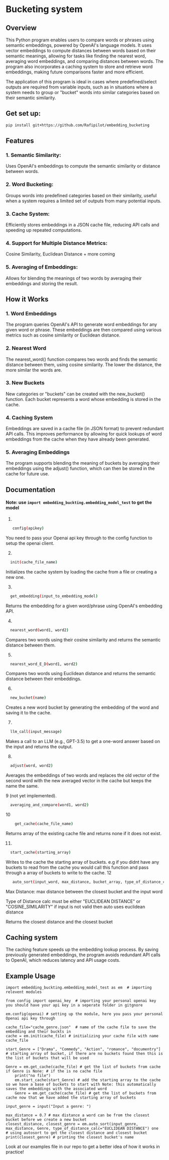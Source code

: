 # Bucketing system 

## Overview
This Python program enables users to compare words or phrases using semantic embeddings, powered by OpenAI's language models. It uses vector embeddings to compute distances between words based on their semantic meanings, allowing for tasks like finding the nearest word, averaging word embeddings, and comparing distances between words. The program also incorporates a caching system to store and retrieve word embeddings, making future comparisons faster and more efficient.

The application of this program is ideal in cases where predefined/select outputs are required from variable inputs, such as in situations where a system needs to group or "bucket" words into similar categories based on their semantic similarity. 


## Get set up: 
```bash
pip install git+https://github.com/Rafipilot/embedding_bucketing
```


## Features
### 1. Semantic Similarity:
Uses OpenAI's embeddings to compute the semantic similarity or distance between words.
### 2. Word Bucketing: 
Groups words into predefined categories based on their similarity, useful when a system requires a limited set of outputs from many potential inputs.
### 3. Cache System: 

Efficiently stores embeddings in a JSON cache file, reducing API calls and speeding up repeated computations.
### 4. Support for Multiple Distance Metrics:
Cosine Similarity, Euclidean Distance + more coming
### 5. Averaging of Embeddings:
Allows for blending the meanings of two words by averaging their embeddings and storing the result.

## How it Works

### 1. Word Embeddings
The program queries OpenAI's API to generate word embeddings for any given word or phrase. These embeddings are then compared using various metrics such as cosine similarity or Euclidean distance.

### 2. Nearest Word
The nearest_word() function compares two words and finds the semantic distance between them, using cosine similarity. The lower the distance, the more similar the words are.

### 3. New Buckets
New categories or "buckets" can be created with the new_bucket() function. Each bucket represents a word whose embedding is stored in the cache.

### 4. Caching System
Embeddings are saved in a cache file (in JSON format) to prevent redundant API calls. This improves performance by allowing for quick lookups of word embeddings from the cache when they have already been generated.

### 5. Averaging Embeddings
The program supports blending the meaning of buckets by averaging their embeddings using the adjust() function, which can then be stored in the cache for future use.



## Documentation

#### Note: use ```import embedding_buckting.embedding_model_test``` to get the model

1.
```bash
   config(apikey)
```
You need to pass your Openai api key through to the config function to setup the openai client.


2.
 ```bash
   init(cache_file_name)
  ```
Initializes the cache system by loading the cache from a file or creating a new one.

3.
 ```bash
   get_embedding(input_to_embedding_model)
  ```
Returns the embedding for a given word/phrase using OpenAI's embedding API.

4.
 ```bash
   nearest_word(word1, word2)
  ```
Compares two words using their cosine similarity and returns the semantic distance between them.

5.
 ```bash
   nearest_word_E_D(word1, word2)
  ```
Compares two words using Euclidean distance and returns the semantic distance between their embeddings.

6.
 ```bash
   new_bucket(name)
  ```
Creates a new word bucket by generating the embedding of the word and saving it to the cache.

7.
 ```bash
   llm_call(input_message)
  ```
Makes a call to an LLM (e.g., GPT-3.5) to get a one-word answer based on the input and returns the output.

8.
 ```bash
   adjust(word, word2)
  ```
Averages the embeddings of two words and replaces the old vector of the second word with the new averaged vector in the cache but keeps the name the same.

9 (not yet implemented). 
 ```bash
   averaging_and_compare(word1, word2)
  ```

10
```bash
    get_cache(cache_file_name)
```
Returns array of the existing cache file and returns none if it does not exist.

11.
 ```bash
   start_cache(starting_array)
```
Writes to the cache the starting array of buckets. e.g if you didnt have any buckets to read from the cache you would call this function and pass through a array of buckets to write to the cache.
12
```bash
   auto_sort(input_word, max_distance, bucket_array, type_of_distance_calc) 
  ```
Max Distance: max distance between the closest bucket and the input word

Type of Distance calc must be either "EUCLIDEAN DISTANCE" or "COSINE_SIMILARITY" if input is not valid then auto uses euclidean distance

Returns the closest distance and the closest bucket


## Caching system
The caching feature speeds up the embedding lookup process. By saving previously generated embeddings, the program avoids redundant API calls to OpenAI, which reduces latency and API usage costs.

## Example Usage
```shell
import embedding_buckting.embedding_model_test as em  # importing relevent modules

from config import openai_key  # importing your personal openai key you should have your api key in a seperate folder in gitgnore

em.config(openai) # setting up the module, here you pass your personal Openai api key through

cache_file="cache_genre.json"  # name of the cache file to save the embedding and their buckts in
cache = em.init(cache_file) # initializing your cache file with name cache_file

start_Genre = ["Drama", "Commedy", "Action", "romance", "documentry"]  # starting array of bucket, if there are no buckets found then this is the list of buckets that will be used

Genre = em.get_cache(cache_file) # get the list of buckets from cache  
if Genre is None: # if the is no cache file
    print("no file")
    em.start_cache(start_Genre) # add the starting array to the cache so we have a base of buckets to start with Note: this automatically saves the embeddings with the associated word
    Genre = em.get_cache(cache_file) # get the list of buckets from cache now that we have added the starting array of buckets

input_genre = input("Input a genre: ")

max_distance = 0.7 # max distance a word can be from the closest bucket before we create a new bucket
closest_distance, closest_genre = em.auto_sort(input_genre, max_distance, Genre, type_of_distance_calc="EUCLIDEAN DISTANCE") one  # using autosort to get the closest distance and closest bucket
print(closest_genre) # printing the closest bucket's name
```
Look at our examples file in our repo to get a better idea of how it works in practice!
